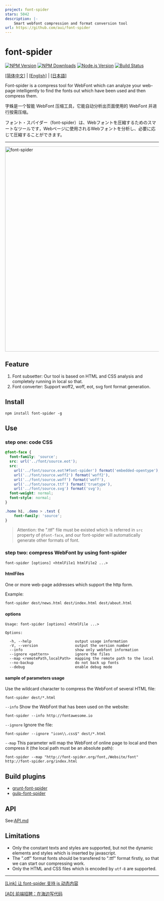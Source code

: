 ```yaml
---
project: font-spider
stars: 5042
description: |-
    Smart webfont compression and format conversion tool
url: https://github.com/aui/font-spider
---
```


# font-spider

[![NPM Version][npm-image]][npm-url]
[![NPM Downloads][downloads-image]][downloads-url]
[![Node.js Version][node-version-image]][node-version-url]
[![Build Status][travis-ci-image]][travis-ci-url]

[[简体中文]](./README-ZH-CN.md) | [[English]](./README.md) | [[日本語]](./README-JA.md)

Font-spider is a compress tool for WebFont which can analyze your web-page intelligently to find the fonts out which have been used and then compress them.

字蛛是一个智能 WebFont 压缩工具，它能自动分析出页面使用的 WebFont 并进行按需压缩。

フォント・スパイダー（font-spider）は、Webフォントを圧縮するためのスマートなツールです，Webページに使用されるWebフォントを分析し、必要に応じて圧縮することができます。

------------------

<img alt="font-spider" width="670" src="https://cloud.githubusercontent.com/assets/1791748/15415184/8bc574ac-1e73-11e6-92b9-515281620e9d.png">

## Feature

1. Font subsetter: Our tool is based on HTML and CSS analysis and completely running in local so that.
2. Font converter: Support woff2, woff, eot, svg font format generation.

## Install

``` shell
npm install font-spider -g
```

## Use

### step one: code CSS

``` css
@font-face {
  font-family: 'source';
  src: url('../font/source.eot');
  src:
    url('../font/source.eot?#font-spider') format('embedded-opentype'),
    url('../font/source.woff2') format('woff2'),
    url('../font/source.woff') format('woff'),
    url('../font/source.ttf') format('truetype'),
    url('../font/source.svg') format('svg');
  font-weight: normal;
  font-style: normal;
}

.home h1, .demo > .test {
    font-family: 'source';
}
```

> Attention: the ".ttf" file must be existed which is referred in `src` property of `@font-face`, and our font-spider will automatically generate other formats of font.

### step two: compress WebFont by using font-spider

``` shell
font-spider [options] <htmlFile1 htmlFile2 ...>
```

#### htmlFiles

One or more web-page addresses which support the http form.

Example:

``` shell
font-spider dest/news.html dest/index.html dest/about.html
```

#### options

```
Usage: font-spider [options] <htmlFile ...>

Options:

  -h, --help                    output usage information
  -V, --version                 output the version number
  --info                        show only webfont information
  --ignore <pattern>            ignore the files
  --map <remotePath,localPath>  mapping the remote path to the local
  --no-backup                   do not back up fonts
  --debug                       enable debug mode
```

#### sample of parameters usage

Use the wildcard character to compress the WebFont of several HTML file:

``` shell
font-spider dest/*.html
```

`--info` Show the WebFont that has been used on the website:

``` shell
font-spider --info http://fontawesome.io
```

`--ignore` Ignore the file:

``` shell
font-spider --ignore "icon\\.css$" dest/*.html
```

`--map` This parameter will map the WebFont of online page to local and then compress it (the local path must be an absolute path):

``` shell
font-spider --map "http://font-spider.org/font,/Website/font" http://font-spider.org/index.html
```

## Build plugins

- [grunt-font-spider](https://github.com/aui/grunt-font-spider)
- [gulp-font-spider](https://github.com/aui/gulp-font-spider)

## API

See:[API.md](./API.md)

## Limitations

- Only the constant texts and styles are supported, but not the dynamic elements and styles which is inserted by javascript.
- The ".otf" format fonts should be transfered to ".ttf" format firstly, so that we can start our compressing work.
- Only the HTML and CSS files which is encoded by `utf-8` are supported.

[npm-image]: https://img.shields.io/npm/v/font-spider.svg
[npm-url]: https://npmjs.org/package/font-spider
[node-version-image]: https://img.shields.io/node/v/font-spider.svg
[node-version-url]: http://nodejs.org/download/
[downloads-image]: https://img.shields.io/npm/dm/font-spider.svg
[downloads-url]: https://npmjs.org/package/font-spider
[travis-ci-image]: https://travis-ci.org/aui/font-spider.svg?branch=master
[travis-ci-url]: https://travis-ci.org/aui/font-spider

-----------------

[\[Link\] 让 font-spider 支持 js 动态内容](https://github.com/allanguys/font-spider-plus)

[\[AD\] 前端招聘：在海边写代码](https://juejin.im/post/5a2651d06fb9a0451c3a40ad)

